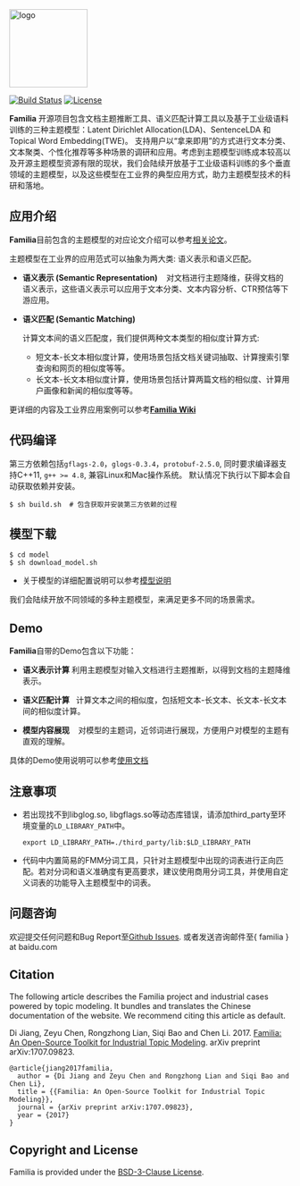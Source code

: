 <a href="http://github.com/baidu/Familia">
	<img style="vertical-align: top;" src="https://raw.githubusercontent.com/wiki/baidu/Familia/img/logo.png?raw=true" alt="logo" height="140px">
</a>

[![Build Status][image-1]][1]
[![License][image-2]]()

**Familia** 开源项目包含文档主题推断工具、语义匹配计算工具以及基于工业级语料训练的三种主题模型：Latent Dirichlet Allocation(LDA)、SentenceLDA 和Topical Word Embedding(TWE)。 支持用户以“拿来即用”的方式进行文本分类、文本聚类、个性化推荐等多种场景的调研和应用。考虑到主题模型训练成本较高以及开源主题模型资源有限的现状，我们会陆续开放基于工业级语料训练的多个垂直领域的主题模型，以及这些模型在工业界的典型应用方式，助力主题模型技术的科研和落地。

## 应用介绍
**Familia**目前包含的主题模型的对应论文介绍可以参考[相关论文][3]。

主题模型在工业界的应用范式可以抽象为两大类: 语义表示和语义匹配。

- **语义表示 (Semantic Representation)**
    对文档进行主题降维，获得文档的语义表示，这些语义表示可以应用于文本分类、文本内容分析、CTR预估等下游应用。

- **语义匹配 (Semantic Matching)**

	计算文本间的语义匹配度，我们提供两种文本类型的相似度计算方式:

	- 短文本-长文本相似度计算，使用场景包括文档关键词抽取、计算搜索引擎查询和网页的相似度等等。
	- 长文本-长文本相似度计算，使用场景包括计算两篇文档的相似度、计算用户画像和新闻的相似度等等。

更详细的内容及工业界应用案例可以参考[**Familia Wiki**][4]

## 代码编译
第三方依赖包括`gflags-2.0`，`glogs-0.3.4`，`protobuf-2.5.0`, 同时要求编译器支持C++11, `g++ >= 4.8`, 兼容Linux和Mac操作系统。
默认情况下执行以下脚本会自动获取依赖并安装。

	$ sh build.sh  # 包含获取并安装第三方依赖的过程

## 模型下载

	$ cd model
	$ sh download_model.sh

* 关于模型的详细配置说明可以参考[模型说明][5]

我们会陆续开放不同领域的多种主题模型，来满足更多不同的场景需求。

## Demo
**Familia**自带的Demo包含以下功能：
-  **语义表示计算**
   利用主题模型对输入文档进行主题推断，以得到文档的主题降维表示。

-  **语义匹配计算**
   计算文本之间的相似度，包括短文本-长文本、长文本-长文本间的相似度计算。

-  **模型内容展现**
    对模型的主题词，近邻词进行展现，方便用户对模型的主题有直观的理解。

具体的Demo使用说明可以参考[使用文档][6]

## 注意事项

* 若出现找不到libglog.so, libgflags.so等动态库错误，请添加third\_party至环境变量的`LD_LIBRARY_PATH`中。

	`export LD_LIBRARY_PATH=./third_party/lib:$LD_LIBRARY_PATH`

* 代码中内置简易的FMM分词工具，只针对主题模型中出现的词表进行正向匹配。若对分词和语义准确度有更高要求，建议使用商用分词工具，并使用自定义词表的功能导入主题模型中的词表。

## 问题咨询

欢迎提交任何问题和Bug Report至[Github Issues][7].
或者发送咨询邮件至{ familia } at baidu.com

## Citation

The following article describes the Familia project and industrial cases powered by topic modeling. It bundles and translates the Chinese documentation of the website. We recommend citing this article as default.

Di Jiang, Zeyu Chen, Rongzhong Lian, Siqi Bao and Chen Li. 2017. [Familia: An Open-Source Toolkit for Industrial Topic Modeling][8]. arXiv preprint arXiv:1707.09823.

	@article{jiang2017familia,
	  author = {Di Jiang and Zeyu Chen and Rongzhong Lian and Siqi Bao and Chen Li},
	  title = {{Familia: An Open-Source Toolkit for Industrial Topic Modeling}},
	  journal = {arXiv preprint arXiv:1707.09823},
	  year = {2017}
	}

## Copyright and License

Familia is provided under the [BSD-3-Clause License][9].

[1]:	http://travis-ci.org/baidu/Familia
[3]:	https://github.com/baidu/Familia/wiki/%E5%8F%82%E8%80%83%E6%96%87%E7%8C%AE
[4]:	https://github.com/baidu/Familia/wiki
[5]:	https://github.com/baidu/Familia/blob/master/model/README.md
[6]:	https://github.com/baidu/Familia/wiki/Demo%E4%BD%BF%E7%94%A8%E6%96%87%E6%A1%A3
[7]:	https://github.com/baidu/Familia/issues
[8]:	https://arxiv.org/pdf/1707.09823.pdf
[9]:	LICENSE

[image-1]:	https://travis-ci.org/baidu/Familia.svg?branch=master
[image-2]:	https://img.shields.io/pypi/l/Django.svg
